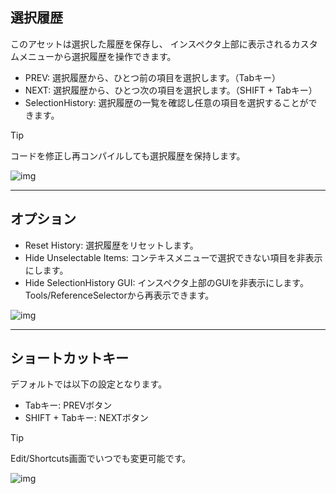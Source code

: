 ## 選択履歴

このアセットは選択した履歴を保存し、
インスペクタ上部に表示されるカスタムメニューから選択履歴を操作できます。

- PREV: 選択履歴から、ひとつ前の項目を選択します。（Tabキー）
- NEXT: 選択履歴から、ひとつ次の項目を選択します。（SHIFT + Tabキー）
- SelectionHistory: 選択履歴の一覧を確認し任意の項目を選択することができます。

> [!TIP]
> コードを修正し再コンパイルしても選択履歴を保持します。

![img](https://emptybraces.github.io/reference-selector/images/selection_history1.jpg)

---
## オプション 
- Reset History: 選択履歴をリセットします。
- Hide Unselectable Items: コンテキスメニューで選択できない項目を非表示にします。
- Hide SelectionHistory GUI: インスペクタ上部のGUIを非表示にします。Tools/ReferenceSelectorから再表示できます。

![img](https://emptybraces.github.io/reference-selector/images/selection_history2.jpg)

---
## ショートカットキー

デフォルトでは以下の設定となります。

- Tabキー: PREVボタン
- SHIFT + Tabキー: NEXTボタン

> [!TIP]
> Edit/Shortcuts画面でいつでも変更可能です。

![img](https://emptybraces.github.io/reference-selector/images/selection_history3.jpg)
